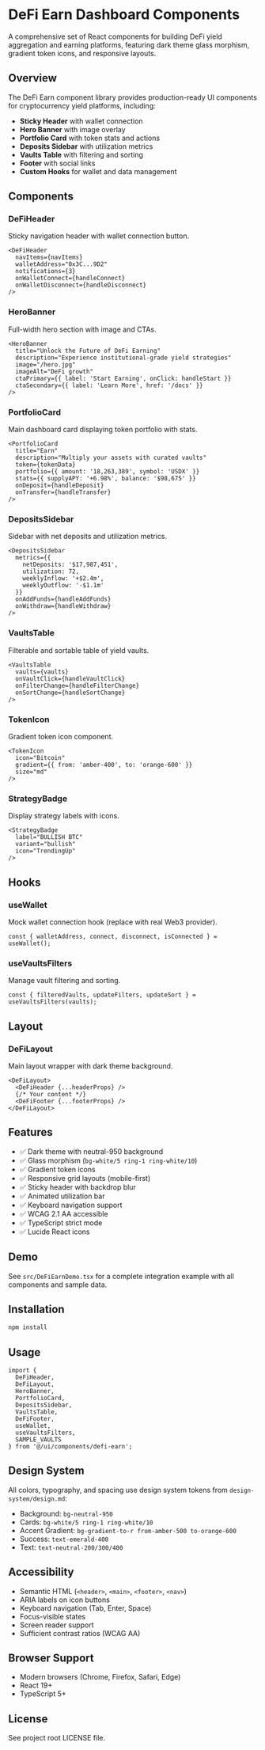 # DeFi Earn Dashboard Components

A comprehensive set of React components for building DeFi yield aggregation and earning platforms, featuring dark theme glass morphism, gradient token icons, and responsive layouts.

## Overview

The DeFi Earn component library provides production-ready UI components for cryptocurrency yield platforms, including:

- **Sticky Header** with wallet connection
- **Hero Banner** with image overlay
- **Portfolio Card** with token stats and actions
- **Deposits Sidebar** with utilization metrics
- **Vaults Table** with filtering and sorting
- **Footer** with social links
- **Custom Hooks** for wallet and data management

## Components

### DeFiHeader

Sticky navigation header with wallet connection button.

```tsx
<DeFiHeader
  navItems={navItems}
  walletAddress="0x3C...9D2"
  notifications={3}
  onWalletConnect={handleConnect}
  onWalletDisconnect={handleDisconnect}
/>
```

### HeroBanner

Full-width hero section with image and CTAs.

```tsx
<HeroBanner
  title="Unlock the Future of DeFi Earning"
  description="Experience institutional-grade yield strategies"
  image="/hero.jpg"
  imageAlt="DeFi growth"
  ctaPrimary={{ label: 'Start Earning', onClick: handleStart }}
  ctaSecondary={{ label: 'Learn More', href: '/docs' }}
/>
```

### PortfolioCard

Main dashboard card displaying token portfolio with stats.

```tsx
<PortfolioCard
  title="Earn"
  description="Multiply your assets with curated vaults"
  token={tokenData}
  portfolio={{ amount: '18,263,389', symbol: 'USDX' }}
  stats={{ supplyAPY: '+6.98%', balance: '$98,675' }}
  onDeposit={handleDeposit}
  onTransfer={handleTransfer}
/>
```

### DepositsSidebar

Sidebar with net deposits and utilization metrics.

```tsx
<DepositsSidebar
  metrics={{
    netDeposits: '$17,987,451',
    utilization: 72,
    weeklyInflow: '+$2.4m',
    weeklyOutflow: '-$1.1m'
  }}
  onAddFunds={handleAddFunds}
  onWithdraw={handleWithdraw}
/>
```

### VaultsTable

Filterable and sortable table of yield vaults.

```tsx
<VaultsTable
  vaults={vaults}
  onVaultClick={handleVaultClick}
  onFilterChange={handleFilterChange}
  onSortChange={handleSortChange}
/>
```

### TokenIcon

Gradient token icon component.

```tsx
<TokenIcon
  icon="Bitcoin"
  gradient={{ from: 'amber-400', to: 'orange-600' }}
  size="md"
/>
```

### StrategyBadge

Display strategy labels with icons.

```tsx
<StrategyBadge
  label="BULLISH BTC"
  variant="bullish"
  icon="TrendingUp"
/>
```

## Hooks

### useWallet

Mock wallet connection hook (replace with real Web3 provider).

```tsx
const { walletAddress, connect, disconnect, isConnected } = useWallet();
```

### useVaultsFilters

Manage vault filtering and sorting.

```tsx
const { filteredVaults, updateFilters, updateSort } = useVaultsFilters(vaults);
```

## Layout

### DeFiLayout

Main layout wrapper with dark theme background.

```tsx
<DeFiLayout>
  <DeFiHeader {...headerProps} />
  {/* Your content */}
  <DeFiFooter {...footerProps} />
</DeFiLayout>
```

## Features

- ✅ Dark theme with neutral-950 background
- ✅ Glass morphism (`bg-white/5 ring-1 ring-white/10`)
- ✅ Gradient token icons
- ✅ Responsive grid layouts (mobile-first)
- ✅ Sticky header with backdrop blur
- ✅ Animated utilization bar
- ✅ Keyboard navigation support
- ✅ WCAG 2.1 AA accessible
- ✅ TypeScript strict mode
- ✅ Lucide React icons

## Demo

See `src/DeFiEarnDemo.tsx` for a complete integration example with all components and sample data.

## Installation

```bash
npm install
```

## Usage

```tsx
import {
  DeFiHeader,
  DeFiLayout,
  HeroBanner,
  PortfolioCard,
  DepositsSidebar,
  VaultsTable,
  DeFiFooter,
  useWallet,
  useVaultsFilters,
  SAMPLE_VAULTS
} from '@/ui/components/defi-earn';
```

## Design System

All colors, typography, and spacing use design system tokens from `design-system/design.md`:

- Background: `bg-neutral-950`
- Cards: `bg-white/5 ring-1 ring-white/10`
- Accent Gradient: `bg-gradient-to-r from-amber-500 to-orange-600`
- Success: `text-emerald-400`
- Text: `text-neutral-200/300/400`

## Accessibility

- Semantic HTML (`<header>`, `<main>`, `<footer>`, `<nav>`)
- ARIA labels on icon buttons
- Keyboard navigation (Tab, Enter, Space)
- Focus-visible states
- Screen reader support
- Sufficient contrast ratios (WCAG AA)

## Browser Support

- Modern browsers (Chrome, Firefox, Safari, Edge)
- React 19+
- TypeScript 5+

## License

See project root LICENSE file.
